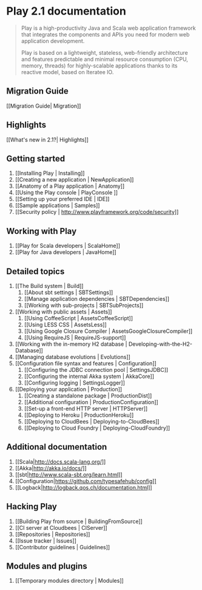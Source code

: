 # Play 2.1 documentation

> Play is a high-productivity Java and Scala web application framework that integrates the components and APIs you need for modern web application development. 
>
> Play is based on a lightweight, stateless, web-friendly architecture and features predictable and minimal resource consumption (CPU, memory, threads) for highly-scalable applications thanks to its reactive model, based on Iteratee IO.

## Migration Guide
[[Migration Guide| Migration]]

## Highlights
[[What's new in 2.1?| Highlights]]

## Getting started

1. [[Installing Play | Installing]]
1. [[Creating a new application | NewApplication]]
1. [[Anatomy of a Play application | Anatomy]]
1. [[Using the Play console | PlayConsole ]]
1. [[Setting up your preferred IDE | IDE]]
1. [[Sample applications | Samples]]
1. [[Security policy | http://www.playframework.org/code/security]]

## Working with Play

1. [[Play for Scala developers | ScalaHome]]
1. [[Play for Java developers | JavaHome]]

## Detailed topics

1. [[The Build system | Build]]
    1. [[About sbt settings | SBTSettings]]
    1. [[Manage application dependencies | SBTDependencies]]
    1. [[Working with sub-projects | SBTSubProjects]]
1. [[Working with public assets | Assets]]
    1. [[Using CoffeeScript | AssetsCoffeeScript]]
    1. [[Using LESS CSS | AssetsLess]]
    1. [[Using Google Closure Compiler | AssetsGoogleClosureCompiler]]
    1. [[Using RequireJS | RequireJS-support]]
1. [[Working with the in-memory H2 database | Developing-with-the-H2-Database]]
1. [[Managing database evolutions | Evolutions]]
1. [[Configuration file syntax and features | Configuration]]
    1. [[Configuring the JDBC connection pool | SettingsJDBC]]
    1. [[Configuring the internal Akka system | AkkaCore]]
    1. [[Configuring logging | SettingsLogger]]
1. [[Deploying your application | Production]]
    1. [[Creating a standalone package | ProductionDist]]
    1. [[Additional configuration | ProductionConfiguration]]
    1. [[Set-up a front-end HTTP server | HTTPServer]]
    1. [[Deploying to Heroku | ProductionHeroku]]
    1. [[Deploying to CloudBees | Deploying-to-CloudBees]]
    1. [[Deploying to Cloud Foundry | Deploying-CloudFoundry]]

## Additional documentation

1. [[Scala|http://docs.scala-lang.org/]]
1. [[Akka|http://akka.io/docs/]]
1. [[sbt|http://www.scala-sbt.org/learn.html]]
1. [[Configuration|https://github.com/typesafehub/config]]
1. [[Logback|http://logback.qos.ch/documentation.html]]

## Hacking Play

1. [[Building Play from source | BuildingFromSource]]
1. [[CI server at Cloudbees | CIServer]]
1. [[Repositories | Repositories]]
1. [[Issue tracker | Issues]]
1. [[Contributor guidelines | Guidelines]]

## Modules and plugins

1. [[Temporary modules directory | Modules]]

